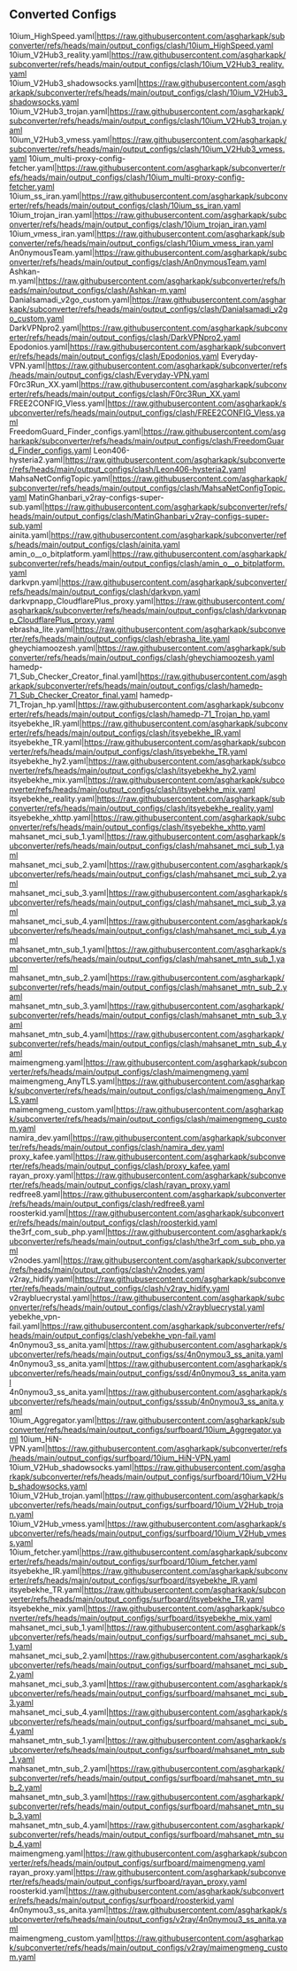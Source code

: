 ## Converted Configs

10ium_HighSpeed.yaml|https://raw.githubusercontent.com/asgharkapk/subconverter/refs/heads/main/output_configs/clash/10ium_HighSpeed.yaml
10ium_V2Hub3_reality.yaml|https://raw.githubusercontent.com/asgharkapk/subconverter/refs/heads/main/output_configs/clash/10ium_V2Hub3_reality.yaml
10ium_V2Hub3_shadowsocks.yaml|https://raw.githubusercontent.com/asgharkapk/subconverter/refs/heads/main/output_configs/clash/10ium_V2Hub3_shadowsocks.yaml
10ium_V2Hub3_trojan.yaml|https://raw.githubusercontent.com/asgharkapk/subconverter/refs/heads/main/output_configs/clash/10ium_V2Hub3_trojan.yaml
10ium_V2Hub3_vmess.yaml|https://raw.githubusercontent.com/asgharkapk/subconverter/refs/heads/main/output_configs/clash/10ium_V2Hub3_vmess.yaml
10ium_multi-proxy-config-fetcher.yaml|https://raw.githubusercontent.com/asgharkapk/subconverter/refs/heads/main/output_configs/clash/10ium_multi-proxy-config-fetcher.yaml
10ium_ss_iran.yaml|https://raw.githubusercontent.com/asgharkapk/subconverter/refs/heads/main/output_configs/clash/10ium_ss_iran.yaml
10ium_trojan_iran.yaml|https://raw.githubusercontent.com/asgharkapk/subconverter/refs/heads/main/output_configs/clash/10ium_trojan_iran.yaml
10ium_vmess_iran.yaml|https://raw.githubusercontent.com/asgharkapk/subconverter/refs/heads/main/output_configs/clash/10ium_vmess_iran.yaml
An0nymousTeam.yaml|https://raw.githubusercontent.com/asgharkapk/subconverter/refs/heads/main/output_configs/clash/An0nymousTeam.yaml
Ashkan-m.yaml|https://raw.githubusercontent.com/asgharkapk/subconverter/refs/heads/main/output_configs/clash/Ashkan-m.yaml
Danialsamadi_v2go_custom.yaml|https://raw.githubusercontent.com/asgharkapk/subconverter/refs/heads/main/output_configs/clash/Danialsamadi_v2go_custom.yaml
DarkVPNpro2.yaml|https://raw.githubusercontent.com/asgharkapk/subconverter/refs/heads/main/output_configs/clash/DarkVPNpro2.yaml
Epodonios.yaml|https://raw.githubusercontent.com/asgharkapk/subconverter/refs/heads/main/output_configs/clash/Epodonios.yaml
Everyday-VPN.yaml|https://raw.githubusercontent.com/asgharkapk/subconverter/refs/heads/main/output_configs/clash/Everyday-VPN.yaml
F0rc3Run_XX.yaml|https://raw.githubusercontent.com/asgharkapk/subconverter/refs/heads/main/output_configs/clash/F0rc3Run_XX.yaml
FREE2CONFIG_Vless.yaml|https://raw.githubusercontent.com/asgharkapk/subconverter/refs/heads/main/output_configs/clash/FREE2CONFIG_Vless.yaml
FreedomGuard_Finder_configs.yaml|https://raw.githubusercontent.com/asgharkapk/subconverter/refs/heads/main/output_configs/clash/FreedomGuard_Finder_configs.yaml
Leon406-hysteria2.yaml|https://raw.githubusercontent.com/asgharkapk/subconverter/refs/heads/main/output_configs/clash/Leon406-hysteria2.yaml
MahsaNetConfigTopic.yaml|https://raw.githubusercontent.com/asgharkapk/subconverter/refs/heads/main/output_configs/clash/MahsaNetConfigTopic.yaml
MatinGhanbari_v2ray-configs-super-sub.yaml|https://raw.githubusercontent.com/asgharkapk/subconverter/refs/heads/main/output_configs/clash/MatinGhanbari_v2ray-configs-super-sub.yaml
ainita.yaml|https://raw.githubusercontent.com/asgharkapk/subconverter/refs/heads/main/output_configs/clash/ainita.yaml
amin_o__o_bitplatform.yaml|https://raw.githubusercontent.com/asgharkapk/subconverter/refs/heads/main/output_configs/clash/amin_o__o_bitplatform.yaml
darkvpn.yaml|https://raw.githubusercontent.com/asgharkapk/subconverter/refs/heads/main/output_configs/clash/darkvpn.yaml
darkvpnapp_CloudflarePlus_proxy.yaml|https://raw.githubusercontent.com/asgharkapk/subconverter/refs/heads/main/output_configs/clash/darkvpnapp_CloudflarePlus_proxy.yaml
ebrasha_lite.yaml|https://raw.githubusercontent.com/asgharkapk/subconverter/refs/heads/main/output_configs/clash/ebrasha_lite.yaml
gheychiamoozesh.yaml|https://raw.githubusercontent.com/asgharkapk/subconverter/refs/heads/main/output_configs/clash/gheychiamoozesh.yaml
hamedp-71_Sub_Checker_Creator_final.yaml|https://raw.githubusercontent.com/asgharkapk/subconverter/refs/heads/main/output_configs/clash/hamedp-71_Sub_Checker_Creator_final.yaml
hamedp-71_Trojan_hp.yaml|https://raw.githubusercontent.com/asgharkapk/subconverter/refs/heads/main/output_configs/clash/hamedp-71_Trojan_hp.yaml
itsyebekhe_IR.yaml|https://raw.githubusercontent.com/asgharkapk/subconverter/refs/heads/main/output_configs/clash/itsyebekhe_IR.yaml
itsyebekhe_TR.yaml|https://raw.githubusercontent.com/asgharkapk/subconverter/refs/heads/main/output_configs/clash/itsyebekhe_TR.yaml
itsyebekhe_hy2.yaml|https://raw.githubusercontent.com/asgharkapk/subconverter/refs/heads/main/output_configs/clash/itsyebekhe_hy2.yaml
itsyebekhe_mix.yaml|https://raw.githubusercontent.com/asgharkapk/subconverter/refs/heads/main/output_configs/clash/itsyebekhe_mix.yaml
itsyebekhe_reality.yaml|https://raw.githubusercontent.com/asgharkapk/subconverter/refs/heads/main/output_configs/clash/itsyebekhe_reality.yaml
itsyebekhe_xhttp.yaml|https://raw.githubusercontent.com/asgharkapk/subconverter/refs/heads/main/output_configs/clash/itsyebekhe_xhttp.yaml
mahsanet_mci_sub_1.yaml|https://raw.githubusercontent.com/asgharkapk/subconverter/refs/heads/main/output_configs/clash/mahsanet_mci_sub_1.yaml
mahsanet_mci_sub_2.yaml|https://raw.githubusercontent.com/asgharkapk/subconverter/refs/heads/main/output_configs/clash/mahsanet_mci_sub_2.yaml
mahsanet_mci_sub_3.yaml|https://raw.githubusercontent.com/asgharkapk/subconverter/refs/heads/main/output_configs/clash/mahsanet_mci_sub_3.yaml
mahsanet_mci_sub_4.yaml|https://raw.githubusercontent.com/asgharkapk/subconverter/refs/heads/main/output_configs/clash/mahsanet_mci_sub_4.yaml
mahsanet_mtn_sub_1.yaml|https://raw.githubusercontent.com/asgharkapk/subconverter/refs/heads/main/output_configs/clash/mahsanet_mtn_sub_1.yaml
mahsanet_mtn_sub_2.yaml|https://raw.githubusercontent.com/asgharkapk/subconverter/refs/heads/main/output_configs/clash/mahsanet_mtn_sub_2.yaml
mahsanet_mtn_sub_3.yaml|https://raw.githubusercontent.com/asgharkapk/subconverter/refs/heads/main/output_configs/clash/mahsanet_mtn_sub_3.yaml
mahsanet_mtn_sub_4.yaml|https://raw.githubusercontent.com/asgharkapk/subconverter/refs/heads/main/output_configs/clash/mahsanet_mtn_sub_4.yaml
maimengmeng.yaml|https://raw.githubusercontent.com/asgharkapk/subconverter/refs/heads/main/output_configs/clash/maimengmeng.yaml
maimengmeng_AnyTLS.yaml|https://raw.githubusercontent.com/asgharkapk/subconverter/refs/heads/main/output_configs/clash/maimengmeng_AnyTLS.yaml
maimengmeng_custom.yaml|https://raw.githubusercontent.com/asgharkapk/subconverter/refs/heads/main/output_configs/clash/maimengmeng_custom.yaml
namira_dev.yaml|https://raw.githubusercontent.com/asgharkapk/subconverter/refs/heads/main/output_configs/clash/namira_dev.yaml
proxy_kafee.yaml|https://raw.githubusercontent.com/asgharkapk/subconverter/refs/heads/main/output_configs/clash/proxy_kafee.yaml
rayan_proxy.yaml|https://raw.githubusercontent.com/asgharkapk/subconverter/refs/heads/main/output_configs/clash/rayan_proxy.yaml
redfree8.yaml|https://raw.githubusercontent.com/asgharkapk/subconverter/refs/heads/main/output_configs/clash/redfree8.yaml
roosterkid.yaml|https://raw.githubusercontent.com/asgharkapk/subconverter/refs/heads/main/output_configs/clash/roosterkid.yaml
the3rf_com_sub_php.yaml|https://raw.githubusercontent.com/asgharkapk/subconverter/refs/heads/main/output_configs/clash/the3rf_com_sub_php.yaml
v2nodes.yaml|https://raw.githubusercontent.com/asgharkapk/subconverter/refs/heads/main/output_configs/clash/v2nodes.yaml
v2ray_hidify.yaml|https://raw.githubusercontent.com/asgharkapk/subconverter/refs/heads/main/output_configs/clash/v2ray_hidify.yaml
v2raybluecrystal.yaml|https://raw.githubusercontent.com/asgharkapk/subconverter/refs/heads/main/output_configs/clash/v2raybluecrystal.yaml
yebekhe_vpn-fail.yaml|https://raw.githubusercontent.com/asgharkapk/subconverter/refs/heads/main/output_configs/clash/yebekhe_vpn-fail.yaml
4n0nymou3_ss_anita.yaml|https://raw.githubusercontent.com/asgharkapk/subconverter/refs/heads/main/output_configs/ss/4n0nymou3_ss_anita.yaml
4n0nymou3_ss_anita.yaml|https://raw.githubusercontent.com/asgharkapk/subconverter/refs/heads/main/output_configs/ssd/4n0nymou3_ss_anita.yaml
4n0nymou3_ss_anita.yaml|https://raw.githubusercontent.com/asgharkapk/subconverter/refs/heads/main/output_configs/sssub/4n0nymou3_ss_anita.yaml
10ium_Aggregator.yaml|https://raw.githubusercontent.com/asgharkapk/subconverter/refs/heads/main/output_configs/surfboard/10ium_Aggregator.yaml
10ium_HiN-VPN.yaml|https://raw.githubusercontent.com/asgharkapk/subconverter/refs/heads/main/output_configs/surfboard/10ium_HiN-VPN.yaml
10ium_V2Hub_shadowsocks.yaml|https://raw.githubusercontent.com/asgharkapk/subconverter/refs/heads/main/output_configs/surfboard/10ium_V2Hub_shadowsocks.yaml
10ium_V2Hub_trojan.yaml|https://raw.githubusercontent.com/asgharkapk/subconverter/refs/heads/main/output_configs/surfboard/10ium_V2Hub_trojan.yaml
10ium_V2Hub_vmess.yaml|https://raw.githubusercontent.com/asgharkapk/subconverter/refs/heads/main/output_configs/surfboard/10ium_V2Hub_vmess.yaml
10ium_fetcher.yaml|https://raw.githubusercontent.com/asgharkapk/subconverter/refs/heads/main/output_configs/surfboard/10ium_fetcher.yaml
itsyebekhe_IR.yaml|https://raw.githubusercontent.com/asgharkapk/subconverter/refs/heads/main/output_configs/surfboard/itsyebekhe_IR.yaml
itsyebekhe_TR.yaml|https://raw.githubusercontent.com/asgharkapk/subconverter/refs/heads/main/output_configs/surfboard/itsyebekhe_TR.yaml
itsyebekhe_mix.yaml|https://raw.githubusercontent.com/asgharkapk/subconverter/refs/heads/main/output_configs/surfboard/itsyebekhe_mix.yaml
mahsanet_mci_sub_1.yaml|https://raw.githubusercontent.com/asgharkapk/subconverter/refs/heads/main/output_configs/surfboard/mahsanet_mci_sub_1.yaml
mahsanet_mci_sub_2.yaml|https://raw.githubusercontent.com/asgharkapk/subconverter/refs/heads/main/output_configs/surfboard/mahsanet_mci_sub_2.yaml
mahsanet_mci_sub_3.yaml|https://raw.githubusercontent.com/asgharkapk/subconverter/refs/heads/main/output_configs/surfboard/mahsanet_mci_sub_3.yaml
mahsanet_mci_sub_4.yaml|https://raw.githubusercontent.com/asgharkapk/subconverter/refs/heads/main/output_configs/surfboard/mahsanet_mci_sub_4.yaml
mahsanet_mtn_sub_1.yaml|https://raw.githubusercontent.com/asgharkapk/subconverter/refs/heads/main/output_configs/surfboard/mahsanet_mtn_sub_1.yaml
mahsanet_mtn_sub_2.yaml|https://raw.githubusercontent.com/asgharkapk/subconverter/refs/heads/main/output_configs/surfboard/mahsanet_mtn_sub_2.yaml
mahsanet_mtn_sub_3.yaml|https://raw.githubusercontent.com/asgharkapk/subconverter/refs/heads/main/output_configs/surfboard/mahsanet_mtn_sub_3.yaml
mahsanet_mtn_sub_4.yaml|https://raw.githubusercontent.com/asgharkapk/subconverter/refs/heads/main/output_configs/surfboard/mahsanet_mtn_sub_4.yaml
maimengmeng.yaml|https://raw.githubusercontent.com/asgharkapk/subconverter/refs/heads/main/output_configs/surfboard/maimengmeng.yaml
rayan_proxy.yaml|https://raw.githubusercontent.com/asgharkapk/subconverter/refs/heads/main/output_configs/surfboard/rayan_proxy.yaml
roosterkid.yaml|https://raw.githubusercontent.com/asgharkapk/subconverter/refs/heads/main/output_configs/surfboard/roosterkid.yaml
4n0nymou3_ss_anita.yaml|https://raw.githubusercontent.com/asgharkapk/subconverter/refs/heads/main/output_configs/v2ray/4n0nymou3_ss_anita.yaml
maimengmeng_custom.yaml|https://raw.githubusercontent.com/asgharkapk/subconverter/refs/heads/main/output_configs/v2ray/maimengmeng_custom.yaml
